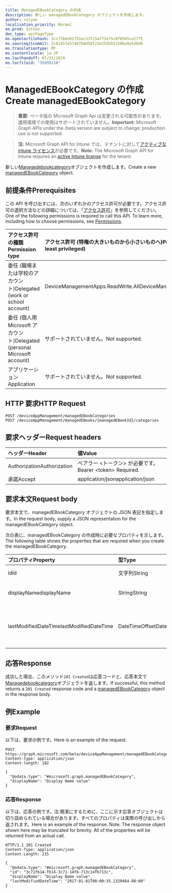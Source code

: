 ```yaml
---
title: ManagedEBookCategory の作成
description: 新しい managedEBookCategory オブジェクトを作成します。
author: rolyon
localization_priority: Normal
ms.prod: Intune
doc_type: apiPageType
ms.openlocfilehash: 2cc73b6e01751ec337c5af73e75c8f0505ce2775
ms.sourcegitcommit: 2c62457e57467b8d50f21b255b553106a9a5d8d6
ms.translationtype: MT
ms.contentlocale: ja-JP
ms.lasthandoff: 07/31/2019
ms.locfileid: "35959118"
---
```

# <a name="create-managedebookcategory"></a><span data-ttu-id="e3bfb-103">ManagedEBookCategory の作成</span><span class="sxs-lookup"><span data-stu-id="e3bfb-103">Create managedEBookCategory</span></span>

> <span data-ttu-id="e3bfb-104">**重要:** ベータ版の Microsoft Graph Api は変更される可能性があります。運用環境での使用はサポートされていません。</span><span class="sxs-lookup"><span data-stu-id="e3bfb-104">**Important:** Microsoft Graph APIs under the /beta version are subject to change; production use is not supported.</span></span>

> <span data-ttu-id="e3bfb-105">**注:** Microsoft Graph API for Intune では、テナントに対して[アクティブな intune ライセンス](https://go.microsoft.com/fwlink/?linkid=839381)が必要です。</span><span class="sxs-lookup"><span data-stu-id="e3bfb-105">**Note:** The Microsoft Graph API for Intune requires an [active Intune license](https://go.microsoft.com/fwlink/?linkid=839381) for the tenant.</span></span>

<span data-ttu-id="e3bfb-106">新しい[Managedebookcategory](../resources/intune-books-managedebookcategory.md)オブジェクトを作成します。</span><span class="sxs-lookup"><span data-stu-id="e3bfb-106">Create a new [managedEBookCategory](../resources/intune-books-managedebookcategory.md) object.</span></span>

## <a name="prerequisites"></a><span data-ttu-id="e3bfb-107">前提条件</span><span class="sxs-lookup"><span data-stu-id="e3bfb-107">Prerequisites</span></span>
<span data-ttu-id="e3bfb-p101">この API を呼び出すには、次のいずれかのアクセス許可が必要です。アクセス許可の選択方法などの詳細については、「[アクセス許可](/graph/permissions-reference)」を参照してください。</span><span class="sxs-lookup"><span data-stu-id="e3bfb-p101">One of the following permissions is required to call this API. To learn more, including how to choose permissions, see [Permissions](/graph/permissions-reference).</span></span>

|<span data-ttu-id="e3bfb-110">アクセス許可の種類</span><span class="sxs-lookup"><span data-stu-id="e3bfb-110">Permission type</span></span>|<span data-ttu-id="e3bfb-111">アクセス許可 (特権の大きいものから小さいものへ)</span><span class="sxs-lookup"><span data-stu-id="e3bfb-111">Permissions (from most to least privileged)</span></span>|
|:---|:---|
|<span data-ttu-id="e3bfb-112">委任 (職場または学校のアカウント)</span><span class="sxs-lookup"><span data-stu-id="e3bfb-112">Delegated (work or school account)</span></span>|<span data-ttu-id="e3bfb-113">DeviceManagementApps.ReadWrite.All</span><span class="sxs-lookup"><span data-stu-id="e3bfb-113">DeviceManagementApps.ReadWrite.All</span></span>|
|<span data-ttu-id="e3bfb-114">委任 (個人用 Microsoft アカウント)</span><span class="sxs-lookup"><span data-stu-id="e3bfb-114">Delegated (personal Microsoft account)</span></span>|<span data-ttu-id="e3bfb-115">サポートされていません。</span><span class="sxs-lookup"><span data-stu-id="e3bfb-115">Not supported.</span></span>|
|<span data-ttu-id="e3bfb-116">アプリケーション</span><span class="sxs-lookup"><span data-stu-id="e3bfb-116">Application</span></span>|<span data-ttu-id="e3bfb-117">サポートされていません。</span><span class="sxs-lookup"><span data-stu-id="e3bfb-117">Not supported.</span></span>|

## <a name="http-request"></a><span data-ttu-id="e3bfb-118">HTTP 要求</span><span class="sxs-lookup"><span data-stu-id="e3bfb-118">HTTP Request</span></span>
<!-- {
  "blockType": "ignored"
}
-->
``` http
POST /deviceAppManagement/managedEBookCategories
POST /deviceAppManagement/managedEBooks/{managedEBookId}/categories
```

## <a name="request-headers"></a><span data-ttu-id="e3bfb-119">要求ヘッダー</span><span class="sxs-lookup"><span data-stu-id="e3bfb-119">Request headers</span></span>
|<span data-ttu-id="e3bfb-120">ヘッダー</span><span class="sxs-lookup"><span data-stu-id="e3bfb-120">Header</span></span>|<span data-ttu-id="e3bfb-121">値</span><span class="sxs-lookup"><span data-stu-id="e3bfb-121">Value</span></span>|
|:---|:---|
|<span data-ttu-id="e3bfb-122">Authorization</span><span class="sxs-lookup"><span data-stu-id="e3bfb-122">Authorization</span></span>|<span data-ttu-id="e3bfb-123">ベアラー &lt;トークン&gt; が必要です。</span><span class="sxs-lookup"><span data-stu-id="e3bfb-123">Bearer &lt;token&gt; Required.</span></span>|
|<span data-ttu-id="e3bfb-124">承諾</span><span class="sxs-lookup"><span data-stu-id="e3bfb-124">Accept</span></span>|<span data-ttu-id="e3bfb-125">application/json</span><span class="sxs-lookup"><span data-stu-id="e3bfb-125">application/json</span></span>|

## <a name="request-body"></a><span data-ttu-id="e3bfb-126">要求本文</span><span class="sxs-lookup"><span data-stu-id="e3bfb-126">Request body</span></span>
<span data-ttu-id="e3bfb-127">要求本文で、managedEBookCategory オブジェクトの JSON 表記を指定します。</span><span class="sxs-lookup"><span data-stu-id="e3bfb-127">In the request body, supply a JSON representation for the managedEBookCategory object.</span></span>

<span data-ttu-id="e3bfb-128">次の表に、managedEBookCategory の作成時に必要なプロパティを示します。</span><span class="sxs-lookup"><span data-stu-id="e3bfb-128">The following table shows the properties that are required when you create the managedEBookCategory.</span></span>

|<span data-ttu-id="e3bfb-129">プロパティ</span><span class="sxs-lookup"><span data-stu-id="e3bfb-129">Property</span></span>|<span data-ttu-id="e3bfb-130">型</span><span class="sxs-lookup"><span data-stu-id="e3bfb-130">Type</span></span>|<span data-ttu-id="e3bfb-131">説明</span><span class="sxs-lookup"><span data-stu-id="e3bfb-131">Description</span></span>|
|:---|:---|:---|
|<span data-ttu-id="e3bfb-132">id</span><span class="sxs-lookup"><span data-stu-id="e3bfb-132">id</span></span>|<span data-ttu-id="e3bfb-133">文字列</span><span class="sxs-lookup"><span data-stu-id="e3bfb-133">String</span></span>|<span data-ttu-id="e3bfb-134">エンティティのキー。</span><span class="sxs-lookup"><span data-stu-id="e3bfb-134">The key of the entity.</span></span>|
|<span data-ttu-id="e3bfb-135">displayName</span><span class="sxs-lookup"><span data-stu-id="e3bfb-135">displayName</span></span>|<span data-ttu-id="e3bfb-136">String</span><span class="sxs-lookup"><span data-stu-id="e3bfb-136">String</span></span>|<span data-ttu-id="e3bfb-137">EBook カテゴリの名前を指定します。</span><span class="sxs-lookup"><span data-stu-id="e3bfb-137">The name of the eBook category.</span></span>|
|<span data-ttu-id="e3bfb-138">lastModifiedDateTime</span><span class="sxs-lookup"><span data-stu-id="e3bfb-138">lastModifiedDateTime</span></span>|<span data-ttu-id="e3bfb-139">DateTimeOffset</span><span class="sxs-lookup"><span data-stu-id="e3bfb-139">DateTimeOffset</span></span>|<span data-ttu-id="e3bfb-140">ManagedEBookCategory が最後に変更された日付と時刻。</span><span class="sxs-lookup"><span data-stu-id="e3bfb-140">The date and time the ManagedEBookCategory was last modified.</span></span>|



## <a name="response"></a><span data-ttu-id="e3bfb-141">応答</span><span class="sxs-lookup"><span data-stu-id="e3bfb-141">Response</span></span>
<span data-ttu-id="e3bfb-142">成功した場合、このメソッド`201 Created`は応答コードと、応答本文で[Managedebookcategory](../resources/intune-books-managedebookcategory.md)オブジェクトを返します。</span><span class="sxs-lookup"><span data-stu-id="e3bfb-142">If successful, this method returns a `201 Created` response code and a [managedEBookCategory](../resources/intune-books-managedebookcategory.md) object in the response body.</span></span>

## <a name="example"></a><span data-ttu-id="e3bfb-143">例</span><span class="sxs-lookup"><span data-stu-id="e3bfb-143">Example</span></span>

### <a name="request"></a><span data-ttu-id="e3bfb-144">要求</span><span class="sxs-lookup"><span data-stu-id="e3bfb-144">Request</span></span>
<span data-ttu-id="e3bfb-145">以下は、要求の例です。</span><span class="sxs-lookup"><span data-stu-id="e3bfb-145">Here is an example of the request.</span></span>
``` http
POST https://graph.microsoft.com/beta/deviceAppManagement/managedEBookCategories
Content-type: application/json
Content-length: 102

{
  "@odata.type": "#microsoft.graph.managedEBookCategory",
  "displayName": "Display Name value"
}
```

### <a name="response"></a><span data-ttu-id="e3bfb-146">応答</span><span class="sxs-lookup"><span data-stu-id="e3bfb-146">Response</span></span>
<span data-ttu-id="e3bfb-p102">以下は、応答の例です。注:簡潔にするために、ここに示す応答オブジェクトは切り詰められている場合があります。すべてのプロパティは実際の呼び出しから返されます。</span><span class="sxs-lookup"><span data-stu-id="e3bfb-p102">Here is an example of the response. Note: The response object shown here may be truncated for brevity. All of the properties will be returned from an actual call.</span></span>
``` http
HTTP/1.1 201 Created
Content-Type: application/json
Content-Length: 215

{
  "@odata.type": "#microsoft.graph.managedEBookCategory",
  "id": "3c71fb14-fb14-3c71-14fb-713c14fb713c",
  "displayName": "Display Name value",
  "lastModifiedDateTime": "2017-01-01T00:00:35.1329464-08:00"
}
```





